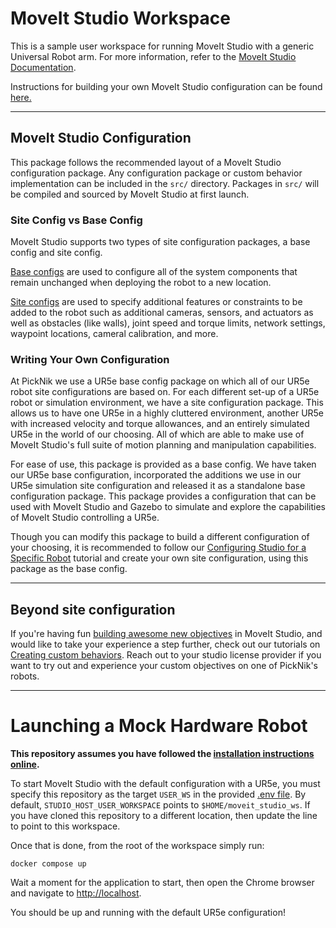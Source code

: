 # MoveIt Studio Workspace

This is a sample user workspace for running MoveIt Studio with a generic Universal Robot arm.
For more information, refer to the [MoveIt Studio Documentation](https://docs.picknik.ai/).

Instructions for building your own MoveIt Studio configuration can be found [here.](https://docs.picknik.ai/en/stable/concepts/config_package/config_package.html)

---
## MoveIt Studio Configuration

This package follows the recommended layout of a MoveIt Studio configuration package.
Any configuration package or custom behavior implementation can be included in the `src/` directory.
Packages in `src/` will be compiled and sourced by MoveIt Studio at first launch.

### Site Config vs Base Config

MoveIt Studio supports two types of site configuration packages, a base config and site config.

[Base configs](src/picknik_ur_base_config/README.md) are used to configure all of the system components that remain unchanged when deploying the robot to a new location.

[Site configs](src/picknik_ur_site_config/README.md) are used to specify additional features or constraints to be added to the robot such as additional cameras, sensors, and actuators as well as obstacles (like walls), joint speed and torque limits, network settings, waypoint locations, cameral calibration, and more.

### Writing Your Own Configuration

At PickNik we use a UR5e base config package on which all of our UR5e robot site configurations are based on. For each different set-up of a UR5e robot or simulation environment, we have a site configuration package. This allows us to have one UR5e in a highly cluttered environment, another UR5e with increased velocity and torque allowances, and an entirely simulated UR5e in the world of our choosing. All of which are able to make use of MoveIt Studio's full suite of motion planning and manipulation capabilities.

For ease of use, this package is provided as a base config. We have taken our UR5e base configuration, incorporated the additions we use in our UR5e simulation site configuration and released it as a standalone base configuration package. This package provides a configuration that can be used with MoveIt Studio and Gazebo to simulate and explore the capabilities of MoveIt Studio controlling a UR5e.

Though you can modify this package to build a different configuration of your choosing, it is recommended to follow our [Configuring Studio for a Specific Robot](https://docs.picknik.ai/en/stable/concepts/config_package/config_package.html) tutorial and create your own site configuration, using this package as the base config.

---
## Beyond site configuration

If you're having fun [building awesome new objectives](https://docs.picknik.ai/en/stable/tutorials/use_objectives_in_ui/use_objectives_in_ui.html) in MoveIt Studio, and would like to take your experience a step further, check out our tutorials on [Creating custom behaviors](https://docs.picknik.ai/en/stable/tutorials/create_behavior/create_behavior.html). Reach out to your studio license provider if you want to try out and experience your custom objectives on one of PickNik's robots.

---
# Launching a Mock Hardware Robot

**This repository assumes you have followed the [installation instructions online](https://docs.picknik.ai/en/stable/getting_started/software_installation/software_installation.html).**

To start MoveIt Studio with the default configuration with a UR5e, you must specify this repository as the target `USER_WS` in the provided [.env file](.env).
By default, `STUDIO_HOST_USER_WORKSPACE` points to `$HOME/moveit_studio_ws`.
If you have cloned this repository to a different location, then update the line to point to this workspace.

Once that is done, from the root of the workspace simply run:

`docker compose up`

Wait a moment for the application to start, then open the Chrome browser and navigate to [http://localhost](http://localhost).

You should be up and running with the default UR5e configuration!
